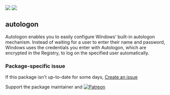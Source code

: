 [![](https://img.shields.io/chocolatey/v/autologon?color=green&label=autologon)](https://chocolatey.org/packages/autologon) [![](https://img.shields.io/chocolatey/dt/autologon)](https://chocolatey.org/packages/autologon)

## autologon
Autologon enables you to easily configure Windows’ built-in autologon mechanism. Instead of waiting for
a user to enter their name and password, Windows uses the credentials you enter with Autologon, which
are encrypted in the Registry, to log on the specified user automatically.

### Package-specific issue
If this package isn't up-to-date for some days, [Create an issue](https://github.com/tunisiano187/Chocolatey-packages/issues/new/choose)

Support the package maintainer and [![Patreon](https://cdn.jsdelivr.net/gh/tunisiano187/Chocolatey-packages@d15c4e19c709e7148588d4523ffc6dd3cd3c7e5e/icons/patreon.png)](https://www.patreon.com/bePatron?u=39585820)
